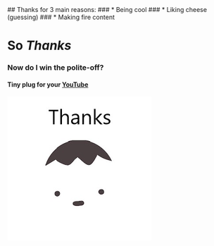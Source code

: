 <head><link rel="shortcut icon" type="image/jpg" href="thanksjeff.jpg"></head>
## Thanks for 3 main reasons:
### * Being cool
### * Liking cheese (guessing)
### * Making fire content  

# So  ***Thanks***
   
### Now do I win the polite-off?
#### Tiny plug for your [YouTube](https://www.youtube.com/channel/UCF1vJfwXJ0-f61bh0yX6Ifg)
![thanksjeff](thanksjeff.jpg)
